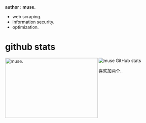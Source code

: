 **author : muse.**

- web scraping.
- information security.
- optimization.

# github stats

<p><img align="left" width='300' height='195' src="https://github-readme-stats.vercel.app/api/top-langs/?username=hpmuse&count_private=true&show_icons=true&layout=compact" alt="muse."/></p>

<img align='left'>![muse GitHub stats](https://github-readme-stats.vercel.app/api?username=hpmuse\&count_private=true&show_icons=true&rank_icon=github)</img>

喜欢加两个..

